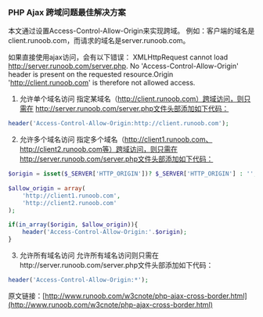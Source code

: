 ### PHP Ajax 跨域问题最佳解决方案

本文通过设置Access-Control-Allow-Origin来实现跨域。
例如：客户端的域名是client.runoob.com，而请求的域名是server.runoob.com。  

如果直接使用ajax访问，会有以下错误：
XMLHttpRequest cannot load http://server.runoob.com/server.php. No 'Access-Control-Allow-Origin' header is present on the requested resource.Origin 'http://client.runoob.com' is therefore not allowed access.

1. 允许单个域名访问
指定某域名（http://client.runoob.com）跨域访问，则只需在
http://server.runoob.com/server.php文件头部添加如下代码：  

```php
header('Access-Control-Allow-Origin:http://client.runoob.com');
```
2. 允许多个域名访问
指定多个域名（http://client1.runoob.com、http://client2.runoob.com等）跨域访问，则只需在http://server.runoob.com/server.php文件头部添加如下代码：

```php
$origin = isset($_SERVER['HTTP_ORIGIN'])? $_SERVER['HTTP_ORIGIN'] : '';  
  
$allow_origin = array(  
    'http://client1.runoob.com',  
    'http://client2.runoob.com'  
);  
  
if(in_array($origin, $allow_origin)){  
    header('Access-Control-Allow-Origin:'.$origin);       
} 
```

3. 允许所有域名访问
允许所有域名访问则只需在http://server.runoob.com/server.php文件头部添加如下代码：

```php
header('Access-Control-Allow-Origin:*');
``` 

原文链接：[http://www.runoob.com/w3cnote/php-ajax-cross-border.html](http://www.runoob.com/w3cnote/php-ajax-cross-border.html)